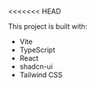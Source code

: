<<<<<<< HEAD

This project is built with:

- Vite
- TypeScript
- React
- shadcn-ui
- Tailwind CSS


